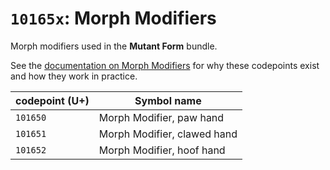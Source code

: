 # `10165x`: Morph Modifiers

Morph modifiers used in the **Mutant Form** bundle.

See the [documentation on Morph Modifiers](/form/mm.md) for why these codepoints exist and how they work in practice.

| codepoint (U+) | Symbol name |
| ---- | ---- |
| `101650` | Morph Modifier, paw hand |
| `101651` | Morph Modifier, clawed hand |
| `101652` | Morph Modifier, hoof hand |
